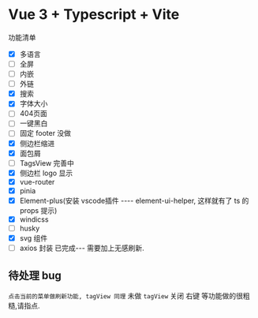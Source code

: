 <!--
 * @Author: your name
 * @Date: 2021-11-22 17:31:39
 * @LastEditTime: 2022-01-13 18:05:07
 * @LastEditors: jack-pearson
 * @Description: 打开koroFileHeader查看配置 进行设置: https://github.com/OBKoro1/koro1FileHeader/wiki/%E9%85%8D%E7%BD%AE
 * @FilePath: /yh-vue3-admin/README.md
-->

# Vue 3 + Typescript + Vite

功能清单

- [x] 多语言
- [ ] 全屏
- [ ] 内嵌
- [ ] 外链
- [x] 搜索
- [x] 字体大小
- [ ] 404页面
- [ ] 一键黑白
- [ ] 固定 footer 没做
- [x] 侧边栏缩进
- [x] 面包屑
- [ ] TagsView 完善中
- [x] 侧边栏 logo 显示
- [x] vue-router
- [x] pinia
- [x] Element-plus(安装 vscode插件 ---- element-ui-helper, 这样就有了 ts 的 props 提示)
- [x] windicss
- [ ] husky
- [x] svg 组件
- [ ] axios 封装 已完成--- 需要加上无感刷新.

## 待处理 bug

`点击当前的菜单做刷新功能, tagView 同理` 未做
`tagView` 关闭 右键 等功能做的很粗糙,请指点.

